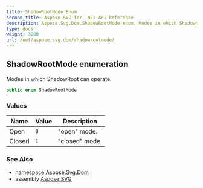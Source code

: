```yaml
---
title: ShadowRootMode Enum
second_title: Aspose.SVG for .NET API Reference
description: Aspose.Svg.Dom.ShadowRootMode enum. Modes in which ShadowRoot can operate
type: docs
weight: 3280
url: /net/aspose.svg.dom/shadowrootmode/
---
```

## ShadowRootMode enumeration

Modes in which ShadowRoot can operate.

```csharp
public enum ShadowRootMode
```

### Values

| Name | Value | Description |
| --- | --- | --- |
| Open | `0` | "open" mode. |
| Closed | `1` | "closed" mode. |

### See Also

* namespace [Aspose.Svg.Dom](../../aspose.svg.dom/)
* assembly [Aspose.SVG](../../)
